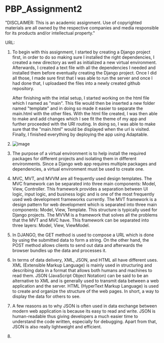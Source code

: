 # PBP_Assignment2

"DISCLAIMER: This is an academic assignment. Use of copyrighted materials are all owned by the respective companies and media responsible for its products and/or intellectual property."

URL:

1. To begin with this assignment, I started by creating a Django project first, in order to do so making sure I installed the right dependencies, I created a new directory as well as initialized a new virtual environment. Afterwards, I created a text file with all the dependencies I needed and installed them before eventually creating the Django project. Once I did all those, I made sure first that I was able to run the server and once I had done that, I uploadaed the files into a newly created github repository. <br>

   After finishing with the intial setup, I started working on the html file which I named as "main". This file would then be inserted a new folder named "template" and in doing so made it easier to separate the main.html with the other files. With the html file created, I was then able to make and add changes which I see fit the theme of my app and further proceeded with the URl routing. In doing so, I was able to make sure that the "main.html" would be displayed when the url is visited. Finally, I finished everything by deploying the app using Adaptable.

2.
   ![image](https://github.com/PascalPahlevi/PBP_Assignment2/assets/143638456/a2031cb2-5a30-4533-8f64-53b6e78f3119)


4. The purpose of a virtual environment is to help install the required packages for different projects and isolating them in different environments. Since a Django web app requires multiple packages and dependencies, a virtual environment must be used to create one.

5. MVC, MVT, and MVVM are all frequently used design templates. The MVC framework can be separated into three main components: Model, View, Controller. This framework provides a separation between UI logic, input logic, and business logic and is one of the most frequently used web development frameworks currently. The MVT framework is a design pattern for web development which is separated into three main components: Model, View, Template. This structure is typically used for Django projects. The MVVM is a framework that solves all the problems that the MVT and MVC have. This framework can be separated into three layers: Model, View, ViewModel. 

6. In DJANGO, the GET method is used to compose a URL which is done by using the submitted data to form a string. On the other hand, the POST method allows clients to send out data and afterwards the browser bundles up the data and processes it.

7. In terms of data delivery, XML, JSON, and HTML all have different uses. XML (Extensible Markup Language) is mainly used in structuring and describing data in a format that allows both humans and machines to read them. JSON (JavaScript Object Notation) can be said to be an alternative to XML and is generally used to transmit data between a web application and the server. HTML (HyperText Markup Language) is used to create and organize the structure of the web pages. In short, a way to display the data for others to see.

8. A few reasons as to why JSON is often used in data exchange between modern web application is because its easy to read and write. JSON is human-readable thus giving developers a much easier time to understand the code written, especially for debugging. Apart from that, JSON is also really lightweight and efficient.

9. 
